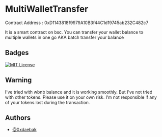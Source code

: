 
# MultiWalletTransfer

Contract Address : 0xD1143818f9979A10B3f44C1d19745ab232C482c7

It is a smart contract on bsc. You can transfer your wallet balance to multiple wallets in one go AKA batch transfer your balance


## Badges

[![MIT License](https://img.shields.io/badge/License-MIT-green.svg)](https://choosealicense.com/licenses/mit/)

## Warning

I've tried with wbnb balance and it is working smoothly. But I've not tried with other tokens. Please use it on your own risk. I'm not responsible if any of your tokens lost during the transaction.
## Authors

- [@0xdaebak](https://www.github.com/0xdaebak)


